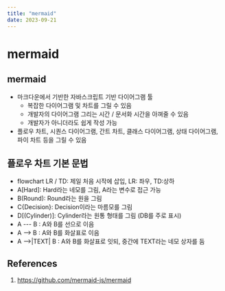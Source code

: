 ```yaml
---
title: "mermaid"
date: 2023-09-21
---
```


# mermaid

## mermaid

- 마크다운에서 기반한 자바스크립트 기반 다이어그램 툴
  - 복잡한 다이어그램 및 차트를 그릴 수 있음
  - 개발자의 다이어그램 그리는 시간 / 문서화 시간을 아껴줄 수 있음
  - 개발자가 아니더라도 쉽게 작성 가능
- 플로우 차트, 시퀀스 다이어그램, 간트 차트, 클래스 다이어그램, 상태 다이어그램, 파이 차트 등을 그릴 수 있음

## 플로우 차트 기본 문법

- flowchart LR / TD: 제일 처음 시작에 삽입, LR: 좌우, TD:상하
- A[Hard]: Hard라는 네모를 그림, A라는 변수로 접근 가능
- B(Round): Round라는 원을 그림
- C{Decision}: Decision이라는 마름모를 그림
- D[(Cylinder)]: Cylinder라는 원통 형태를 그림 (DB를 주로 표시)
- A --- B : A와 B를 선으로 이음
- A --> B : A와 B를 화살표로 이음
- A -->|TEXT| B : A와 B를 화살표로 잇되, 중간에 TEXT라는 네모 상자를 둠

## References

1. https://github.com/mermaid-js/mermaid
